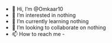 - 👋 Hi, I’m @Omkaar10
- 👀 I’m interested in nothing
- 🌱 I’m currently learning nothing
- 💞️ I’m looking to collaborate on nothing
- 📫 How to reach me -

<!---
Omkaar10/Omkaar10 is a ✨ special ✨ repository because its `README.md` (this file) appears on your GitHub profile.
You can click the Preview link to take a look at your changes.
--->
